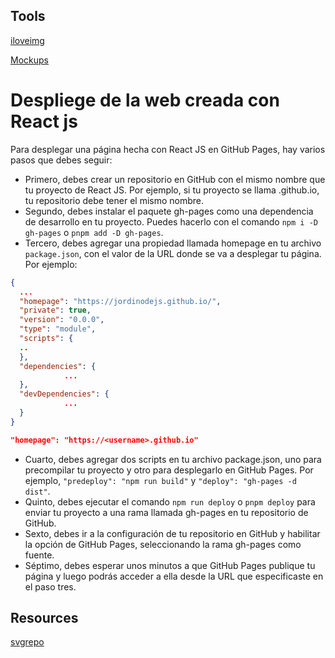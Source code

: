 ## Tools
[iloveimg](https://www.iloveimg.com/crop-image)

[Mockups](https://shots.so/)

# Despliege de la web creada con React js

Para desplegar una página hecha con React JS en GitHub Pages, hay varios pasos que debes seguir:

- Primero, debes crear un repositorio en GitHub con el mismo nombre que tu proyecto de React JS. Por ejemplo, si tu proyecto se llama <username>.github.io, tu repositorio debe tener el mismo nombre.
- Segundo, debes instalar el paquete gh-pages como una dependencia de desarrollo en tu proyecto. Puedes hacerlo con el comando `npm i -D gh-pages` o `pnpm add -D gh-pages`.
- Tercero, debes agregar una propiedad llamada homepage en tu archivo `package.json`, con el valor de la URL donde se va a desplegar tu página. Por ejemplo: 
```json
{
  ...
  "homepage": "https://jordinodejs.github.io/",
  "private": true,
  "version": "0.0.0",
  "type": "module",
  "scripts": {
  ..
  },
  "dependencies": {
            ...
  },
  "devDependencies": {
            ...
  }
}

"homepage": "https://<username>.github.io"
```
- Cuarto, debes agregar dos scripts en tu archivo package.json, uno para precompilar tu proyecto y otro para desplegarlo en GitHub Pages. Por ejemplo, `"predeploy": "npm run build"` y `"deploy": "gh-pages -d dist"`.
- Quinto, debes ejecutar el comando `npm run deploy` o `pnpm deploy` para enviar tu proyecto a una rama llamada gh-pages en tu repositorio de GitHub.
- Sexto, debes ir a la configuración de tu repositorio en GitHub y habilitar la opción de GitHub Pages, seleccionando la rama gh-pages como fuente.
- Séptimo, debes esperar unos minutos a que GitHub Pages publique tu página y luego podrás acceder a ella desde la URL que especificaste en el paso tres.

## Resources
[svgrepo](https://www.svgrepo.com/)